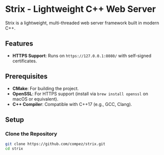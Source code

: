 # Strix - Lightweight C++ Web Server

Strix is a lightweight, multi-threaded web server framework built in modern C++.

## Features
- **HTTPS Support**: Runs on `https://127.0.0.1:8080/` with self-signed certificates.

## Prerequisites
- **CMake**: For building the project.
- **OpenSSL**: For HTTPS support (install via `brew install openssl` on macOS or equivalent).
- **C++ Compiler**: Compatible with C++17 (e.g., GCC, Clang).

## Setup

### Clone the Repository
```bash
git clone https://github.com/compez/strix.git
cd strix
